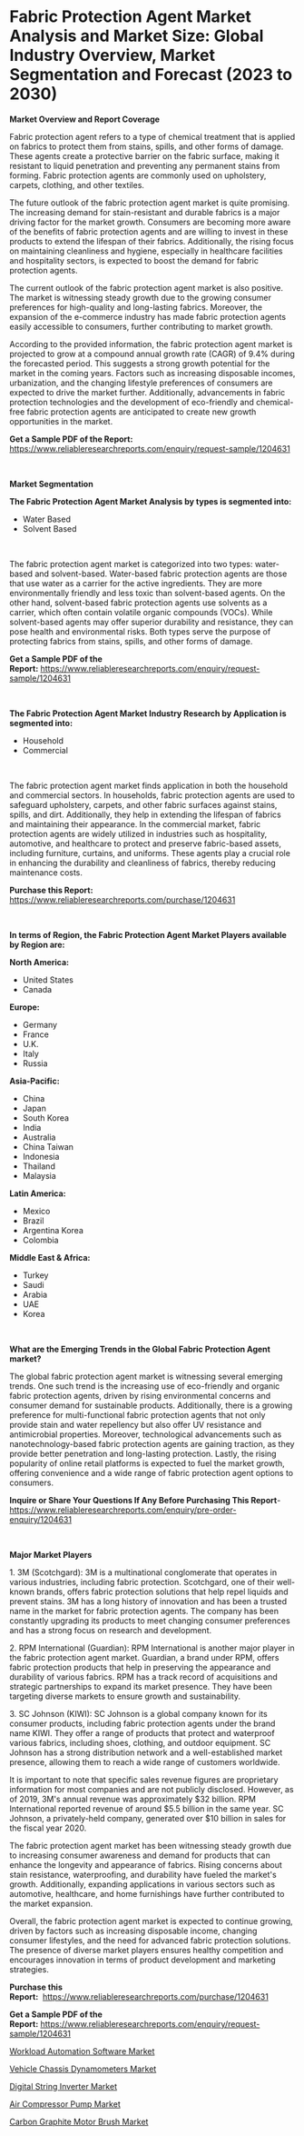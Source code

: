 <p><h1>Fabric Protection Agent Market Analysis and Market Size: Global Industry Overview, Market Segmentation and Forecast (2023 to 2030)</h1></p><p><strong>Market Overview and Report Coverage</strong></p>
<p><p>Fabric protection agent refers to a type of chemical treatment that is applied on fabrics to protect them from stains, spills, and other forms of damage. These agents create a protective barrier on the fabric surface, making it resistant to liquid penetration and preventing any permanent stains from forming. Fabric protection agents are commonly used on upholstery, carpets, clothing, and other textiles.</p><p>The future outlook of the fabric protection agent market is quite promising. The increasing demand for stain-resistant and durable fabrics is a major driving factor for the market growth. Consumers are becoming more aware of the benefits of fabric protection agents and are willing to invest in these products to extend the lifespan of their fabrics. Additionally, the rising focus on maintaining cleanliness and hygiene, especially in healthcare facilities and hospitality sectors, is expected to boost the demand for fabric protection agents.</p><p>The current outlook of the fabric protection agent market is also positive. The market is witnessing steady growth due to the growing consumer preferences for high-quality and long-lasting fabrics. Moreover, the expansion of the e-commerce industry has made fabric protection agents easily accessible to consumers, further contributing to market growth.</p><p>According to the provided information, the fabric protection agent market is projected to grow at a compound annual growth rate (CAGR) of 9.4% during the forecasted period. This suggests a strong growth potential for the market in the coming years. Factors such as increasing disposable incomes, urbanization, and the changing lifestyle preferences of consumers are expected to drive the market further. Additionally, advancements in fabric protection technologies and the development of eco-friendly and chemical-free fabric protection agents are anticipated to create new growth opportunities in the market.</p></p>
<p><strong>Get a Sample PDF of the Report:</strong> <a href="https://www.reliableresearchreports.com/enquiry/request-sample/1204631">https://www.reliableresearchreports.com/enquiry/request-sample/1204631</a></p>
<p>&nbsp;</p>
<p><strong>Market Segmentation</strong></p>
<p><strong>The Fabric Protection Agent Market Analysis by types is segmented into:</strong></p>
<p><ul><li>Water Based</li><li>Solvent Based</li></ul></p>
<p>&nbsp;</p>
<p><p>The fabric protection agent market is categorized into two types: water-based and solvent-based. Water-based fabric protection agents are those that use water as a carrier for the active ingredients. They are more environmentally friendly and less toxic than solvent-based agents. On the other hand, solvent-based fabric protection agents use solvents as a carrier, which often contain volatile organic compounds (VOCs). While solvent-based agents may offer superior durability and resistance, they can pose health and environmental risks. Both types serve the purpose of protecting fabrics from stains, spills, and other forms of damage.</p></p>
<p><strong>Get a Sample PDF of the Report:</strong>&nbsp;<a href="https://www.reliableresearchreports.com/enquiry/request-sample/1204631">https://www.reliableresearchreports.com/enquiry/request-sample/1204631</a></p>
<p>&nbsp;</p>
<p><strong>The Fabric Protection Agent Market Industry Research by Application is segmented into:</strong></p>
<p><ul><li>Household</li><li>Commercial</li></ul></p>
<p>&nbsp;</p>
<p><p>The fabric protection agent market finds application in both the household and commercial sectors. In households, fabric protection agents are used to safeguard upholstery, carpets, and other fabric surfaces against stains, spills, and dirt. Additionally, they help in extending the lifespan of fabrics and maintaining their appearance. In the commercial market, fabric protection agents are widely utilized in industries such as hospitality, automotive, and healthcare to protect and preserve fabric-based assets, including furniture, curtains, and uniforms. These agents play a crucial role in enhancing the durability and cleanliness of fabrics, thereby reducing maintenance costs.</p></p>
<p><strong>Purchase this Report:</strong>&nbsp; <a href="https://www.reliableresearchreports.com/purchase/1204631">https://www.reliableresearchreports.com/purchase/1204631</a></p>
<p>&nbsp;</p>
<p><strong>In terms of Region, the Fabric Protection Agent Market Players available by Region are:</strong></p>
<p>
    <p> <strong> North America: </strong>
        <ul>
            <li>United States</li>
            <li>Canada</li>
        </ul>
        </p> 
    <p> <strong> Europe: </strong>
        <ul>
            <li>Germany</li>
            <li>France</li>
            <li>U.K.</li>
            <li>Italy</li>
            <li>Russia</li>
        </ul>
        </p> 
    <p> <strong> Asia-Pacific: </strong>
        <ul>
            <li>China</li>
            <li>Japan</li>
            <li>South Korea</li>
            <li>India</li>
            <li>Australia</li>
            <li>China Taiwan</li>
            <li>Indonesia</li>
            <li>Thailand</li>
            <li>Malaysia</li>
        </ul>
        </p> 
    <p> <strong> Latin America: </strong>
        <ul>
            <li>Mexico</li>
            <li>Brazil</li>
            <li>Argentina Korea</li>
            <li>Colombia</li>
        </ul>
        </p> 
    <p> <strong> Middle East & Africa: </strong>
        <ul>
            <li>Turkey</li>
            <li>Saudi</li>
            <li>Arabia</li>
            <li>UAE</li>
            <li>Korea</li>
        </ul>
    </p>
    </p>
<p>&nbsp;</p>
<p><strong>What are the Emerging Trends in the Global Fabric Protection Agent market?</strong></p>
<p><p>The global fabric protection agent market is witnessing several emerging trends. One such trend is the increasing use of eco-friendly and organic fabric protection agents, driven by rising environmental concerns and consumer demand for sustainable products. Additionally, there is a growing preference for multi-functional fabric protection agents that not only provide stain and water repellency but also offer UV resistance and antimicrobial properties. Moreover, technological advancements such as nanotechnology-based fabric protection agents are gaining traction, as they provide better penetration and long-lasting protection. Lastly, the rising popularity of online retail platforms is expected to fuel the market growth, offering convenience and a wide range of fabric protection agent options to consumers.</p></p>
<p><strong>Inquire or Share Your Questions If Any Before Purchasing This Report</strong>- <a href="https://www.reliableresearchreports.com/enquiry/pre-order-enquiry/1204631">https://www.reliableresearchreports.com/enquiry/pre-order-enquiry/1204631</a></p>
<p>&nbsp;</p>
<p><strong>Major Market Players</strong></p>
<p><p>1. 3M (Scotchgard): 3M is a multinational conglomerate that operates in various industries, including fabric protection. Scotchgard, one of their well-known brands, offers fabric protection solutions that help repel liquids and prevent stains. 3M has a long history of innovation and has been a trusted name in the market for fabric protection agents. The company has been constantly upgrading its products to meet changing consumer preferences and has a strong focus on research and development.</p><p>2. RPM International (Guardian): RPM International is another major player in the fabric protection agent market. Guardian, a brand under RPM, offers fabric protection products that help in preserving the appearance and durability of various fabrics. RPM has a track record of acquisitions and strategic partnerships to expand its market presence. They have been targeting diverse markets to ensure growth and sustainability.</p><p>3. SC Johnson (KIWI): SC Johnson is a global company known for its consumer products, including fabric protection agents under the brand name KIWI. They offer a range of products that protect and waterproof various fabrics, including shoes, clothing, and outdoor equipment. SC Johnson has a strong distribution network and a well-established market presence, allowing them to reach a wide range of customers worldwide.</p><p>It is important to note that specific sales revenue figures are proprietary information for most companies and are not publicly disclosed. However, as of 2019, 3M's annual revenue was approximately $32 billion. RPM International reported revenue of around $5.5 billion in the same year. SC Johnson, a privately-held company, generated over $10 billion in sales for the fiscal year 2020.</p><p>The fabric protection agent market has been witnessing steady growth due to increasing consumer awareness and demand for products that can enhance the longevity and appearance of fabrics. Rising concerns about stain resistance, waterproofing, and durability have fueled the market's growth. Additionally, expanding applications in various sectors such as automotive, healthcare, and home furnishings have further contributed to the market expansion.</p><p>Overall, the fabric protection agent market is expected to continue growing, driven by factors such as increasing disposable income, changing consumer lifestyles, and the need for advanced fabric protection solutions. The presence of diverse market players ensures healthy competition and encourages innovation in terms of product development and marketing strategies.</p></p>
<p><strong>Purchase this Report:</strong>&nbsp;&nbsp;<a href="https://www.reliableresearchreports.com/purchase/1204631">https://www.reliableresearchreports.com/purchase/1204631</a></p>
<p></p>
<p><strong>Get a Sample PDF of the Report:</strong>&nbsp;<a href="https://www.reliableresearchreports.com/enquiry/request-sample/1204631">https://www.reliableresearchreports.com/enquiry/request-sample/1204631</a></p>
<p><p><a href="https://github.com/sndrkn/Market-Research-Report-List-1/blob/main/workload-automation-software-market.md">Workload Automation Software Market</a></p><p><a href="https://medium.com/@aniket.reportprime23/vehicle-chassis-dynamometers-market-report-reveals-the-latest-trends-and-growth-opportunities-of-bb238a420dc2">Vehicle Chassis Dynamometers Market</a></p><p><a href="https://www.linkedin.com/pulse/digital-string-inverter-market-research-report-provides-thorough/">Digital String Inverter Market</a></p><p><a href="https://www.linkedin.com/pulse/air-compressor-pump-market-challenges-opportunities-growth/">Air Compressor Pump Market</a></p><p><a href="https://medium.com/@shivangi.reportprime/carbon-graphite-motor-brush-market-report-reveals-the-latest-trends-and-growth-opportunities-of-ac7f9d4f500d">Carbon Graphite Motor Brush Market</a></p></p>